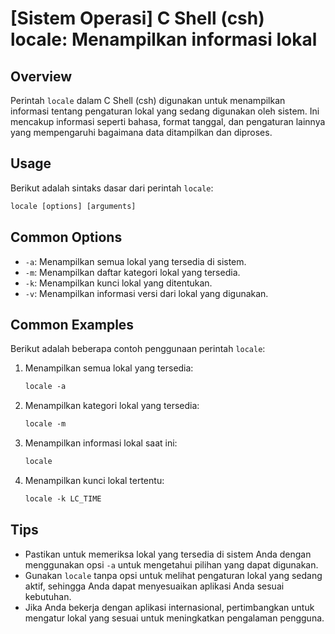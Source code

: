 # [Sistem Operasi] C Shell (csh) locale: Menampilkan informasi lokal

## Overview
Perintah `locale` dalam C Shell (csh) digunakan untuk menampilkan informasi tentang pengaturan lokal yang sedang digunakan oleh sistem. Ini mencakup informasi seperti bahasa, format tanggal, dan pengaturan lainnya yang mempengaruhi bagaimana data ditampilkan dan diproses.

## Usage
Berikut adalah sintaks dasar dari perintah `locale`:

```csh
locale [options] [arguments]
```

## Common Options
- `-a`: Menampilkan semua lokal yang tersedia di sistem.
- `-m`: Menampilkan daftar kategori lokal yang tersedia.
- `-k`: Menampilkan kunci lokal yang ditentukan.
- `-v`: Menampilkan informasi versi dari lokal yang digunakan.

## Common Examples
Berikut adalah beberapa contoh penggunaan perintah `locale`:

1. Menampilkan semua lokal yang tersedia:
   ```csh
   locale -a
   ```

2. Menampilkan kategori lokal yang tersedia:
   ```csh
   locale -m
   ```

3. Menampilkan informasi lokal saat ini:
   ```csh
   locale
   ```

4. Menampilkan kunci lokal tertentu:
   ```csh
   locale -k LC_TIME
   ```

## Tips
- Pastikan untuk memeriksa lokal yang tersedia di sistem Anda dengan menggunakan opsi `-a` untuk mengetahui pilihan yang dapat digunakan.
- Gunakan `locale` tanpa opsi untuk melihat pengaturan lokal yang sedang aktif, sehingga Anda dapat menyesuaikan aplikasi Anda sesuai kebutuhan.
- Jika Anda bekerja dengan aplikasi internasional, pertimbangkan untuk mengatur lokal yang sesuai untuk meningkatkan pengalaman pengguna.